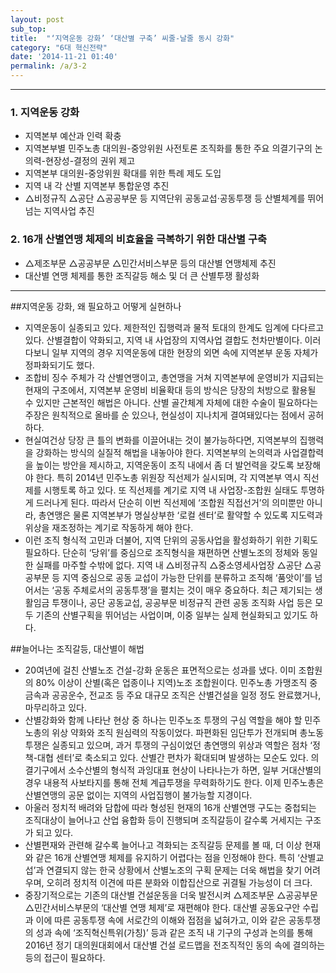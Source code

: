 ```yaml
---
layout: post
sub_top: 
title:  "‘지역운동 강화’ ‘대산별 구축’ 씨줄-날줄 동시 강화"
category: "6대 혁신전략"
date: '2014-11-21 01:40'
permalink: /a/3-2
---
```


------

### 1\. 지역운동 강화

- 지역본부 예산과 인력 확충
- 지역본부별 민주노총 대의원-중앙위원 사전토론 조직화를 통한 주요 의결기구의 논의력-현장성-결정의 권위 제고
- 지역본부 대의원-중앙위원 확대를 위한 특례 제도 도입
- 지역 내 각 산별 지역본부 통합운영 추진
- △비정규직 △공단 △공공부문 등 지역단위 공동교섭·공동투쟁 등 산별체계를 뛰어넘는 지역사업 추진

### 2\. 16개 산별연맹 체제의 비효율을 극복하기 위한 대산별 구축

- △제조부문 △공공부문 △민간서비스부문 등의 대산별 연맹체제 추진
- 대산별 연맹 체제를 통한 조직갈등 해소 및 더 큰 산별투쟁 활성화

------

##지역운동 강화, 왜 필요하고 어떻게 실현하나

- 지역운동이 실종되고 있다. 제한적인 집행력과 물적 토대의 한계도 임계에 다다르고 있다. 산별결합이 약화되고, 지역 내 사업장의 지역사업 결합도 천차만별이다. 이러다보니 일부 지역의 경우 지역운동에 대한 현장의 외면 속에 지역본부 운동 자체가 정파화되기도 했다.
- 조합비 징수 주체가 각 산별연맹이고, 총연맹을 거쳐 지역본부에 운영비가 지급되는 현재의 구조에서, 지역본부 운영비 비율확대 등의 방식은 당장의 처방으로 활용될 수 있지만 근본적인 해법은 아니다. 산별 골간체계 자체에 대한 수술이 필요하다는 주장은 원칙적으로 올바를 순 있으나, 현실성이 지나치게 결여돼있다는 점에서 공허하다.
- 현실여건상 당장 큰 틀의 변화를 이끌어내는 것이 불가능하다면, 지역본부의 집행력을 강화하는 방식의 실질적 해법을 내놓아야 한다. 지역본부의 논의력과 사업결합력을 높이는 방안을 제시하고, 지역운동이 조직 내에서 좀 더 발언력을 갖도록 보장해야 한다. 특히 2014년 민주노총 위원장 직선제가 실시되며, 각 지역본부 역시 직선제를 시행토록 하고 있다. 또 직선제를 계기로 지역 내 사업장-조합원 실태도 투명하게 드러나게 된다. 따라서 단순히 이번 직선제에 ‘조합원 직접선거’의 의미뿐만 아니라, 총연맹은 물론 지역본부가 명실상부한 ‘로컬 센터’로 활약할 수 있도록 지도력과 위상을 재조정하는 계기로 작동하게 해야 한다.
- 이런 조직 형식적 고민과 더불어, 지역 단위의 공동사업을 활성화하기 위한 기획도 필요하다. 단순히 ‘당위’를 중심으로 조직형식을 재편하면 산별노조의 정체와 동일한 실패를 마주할 수밖에 없다. 지역 내 △비정규직 △중소영세사업장 △공단 △공공부문 등 지역 중심으로 공동 교섭이 가능한 단위를 분류하고 조직해 ‘품앗이’를 넘어서는 ‘공동 주체로서의 공동투쟁’을 펼치는 것이 매우 중요하다. 최근 제기되는 생활임금 투쟁이나, 공단 공동교섭, 공공부문 비정규직 관련 공동 조직화 사업 등은 모두 기존의 산별구획을 뛰어넘는 사업이며, 이중 일부는 실제 현실화되고 있기도 하다.

##늘어나는 조직갈등, 대산별이 해법

- 20여년에 걸친 산별노조 건설-강화 운동은 표면적으로는 성과를 냈다. 이미 조합원의 80% 이상이 산별(혹은 업종이나 지역)노조 조합원이다. 민주노총 가맹조직 중 금속과 공공운수, 전교조 등 주요 대규모 조직은 산별건설을 일정 정도 완료했거나, 마무리하고 있다.
- 산별강화와 함께 나타난 현상 중 하나는 민주노조 투쟁의 구심 역할을 해야 할 민주노총의 위상 약화와 조직 원심력의 작동이었다. 파편화된 임단투가 전개되며 총노동 투쟁은 실종되고 있으며, 과거 투쟁의 구심이었던 총연맹의 위상과 역할은 점차 ‘정책-대협 센터’로 축소되고 있다. 산별간 편차가 확대되며 발생하는 모순도 있다. 의결기구에서 소수산별의 형식적 과잉대표 현상이 나타나는가 하면, 일부 거대산별의 경우 내용적 사보타지를 통해 전체 계급투쟁을 무력화하기도 한다. 이제 민주노총은 산별연맹의 공문 없이는 지역의 사업집행이 불가능할 지경이다.
- 아울러 정치적 배려와 담합에 따라 형성된 현재의 16개 산별연맹 구도는 중첩되는 조직대상이 늘어나고 산업 융합화 등이 진행되며 조직갈등이 갈수록 거세지는 구조가 되고 있다.
- 산별편재와 관련해 갈수록 늘어나고 격화되는 조직갈등 문제를 볼 때, 더 이상 현재와 같은 16개 산별연맹 체제를 유지하기 어렵다는 점을 인정해야 한다. 특히 ‘산별교섭’과 연결되지 않는 한국 상황에서 산별노조의 구획 문제는 더욱 해법을 찾기 어려우며, 오히려 정치적 이견에 따른 분화와 이합집산으로 귀결될 가능성이 더 크다.
- 중장기적으로는 기존의 대산별 건설운동을 더욱 발전시켜 △제조부문 △공공부문 △민간서비스부문의 ‘대산별 연맹 체제’로 재편해야 한다. 대산별 공동요구안 수립과 이에 따른 공동투쟁 속에 서로간의 이해와 접점을 넓혀가고, 이와 같은 공동투쟁의 성과 속에 ‘조직혁신특위(가칭)’ 등과 같은 조직 내 기구의 구성과 논의를 통해 2016년 정기 대의원대회에서 대산별 건설 로드맵을 전조직적인 동의 속에 결의하는 등의 접근이 필요하다.